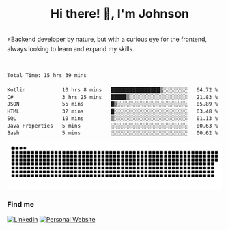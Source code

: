<div id="user-content-toc">
  <ul align="center">
    <summary><h1 style="display: inline-block">Hi there! 👋, I'm Johnson</h1></summary>
  </ul>
</div>

⚡Backend developer by nature, but with a curious eye for the frontend, always looking to learn and expand my skills.

<br>


<!--START_SECTION:waka-->

```txt
Total Time: 15 hrs 39 mins

Kotlin            10 hrs 8 mins   ████████████████▒░░░░░░░░   64.72 %
C#                3 hrs 25 mins   █████▒░░░░░░░░░░░░░░░░░░░   21.83 %
JSON              55 mins         █▒░░░░░░░░░░░░░░░░░░░░░░░   05.89 %
HTML              32 mins         █░░░░░░░░░░░░░░░░░░░░░░░░   03.48 %
SQL               10 mins         ▒░░░░░░░░░░░░░░░░░░░░░░░░   01.13 %
Java Properties   5 mins          ░░░░░░░░░░░░░░░░░░░░░░░░░   00.63 %
Bash              5 mins          ░░░░░░░░░░░░░░░░░░░░░░░░░   00.62 %
```

<!--END_SECTION:waka-->

<picture>
  <source  srcset="https://github.com/joshwambere/joshwambere/blob/output/github-contribution-grid-snake-dark.svg?palette=github-dark">
  <source  srcset="https://github.com/joshwambere/joshwambere/blob/output/github-contribution-grid-snake.svg">
  <img alt="github contribution grid snake animation" src="https://github.com/joshwambere/joshwambere/blob/output/github-contribution-grid-snake.svg">
</picture>

### Find me
<a href="https://www.linkedin.com/in/dusabe-johnson" target="_blank"><img src="https://img.shields.io/badge/LinkedIn-%230077B5.svg?&style=flat&logo=linkedin&logoColor=white" alt="LinkedIn"></a>
‎‎ [![Personal Website](https://img.shields.io/badge/visit-Johnsonis.me-blue)](https://johnsonis.me/)
